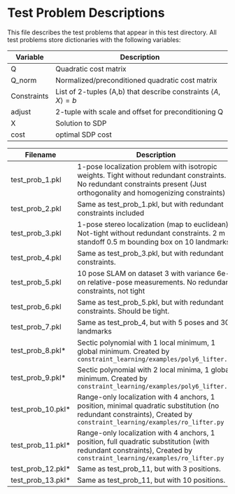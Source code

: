 # Test Problem Descriptions

This file describes the test problems that appear in this test directory. All test problems store dictionaries with the following variables:

| Variable | Description |
| ---------| ------------|
| Q | Quadratic cost matrix|
| Q_norm | Normalized/preconditioned quadratic cost matrix |
| Constraints | List of 2-tuples (A,b) that describe constraints $\left< A, X\right> = b$|
| adjust | 2-tuple with scale and offset for preconditioning Q | 
| X | Solution to SDP|
|cost| optimal SDP cost|


| Filename | Description |
| ---------| ------------|
| test_prob_1.pkl | 1-pose localization problem with isotropic weights. Tight without redundant constraints. No redundant constraints present (Just orthogonality and homogenizing constraints)|
| test_prob_2.pkl | Same as test_prob_1.pkl, but with redundant constraints included|
| test_prob_3.pkl | 1-pose stereo localization (map to euclidean). Not-tight without redundant constraints. 2 m standoff 0.5 m bounding box on 10 landmarks.|
| test_prob_4.pkl | Same as test_prob_3.pkl, but with redundant constraints.|
| test_prob_5.pkl | 10 pose SLAM on dataset 3 with variance 6e-2 on relative-pose measurements. No redundant constraints, not tight|
| test_prob_6.pkl | Same as test_prob_5.pkl, but with redundant constraints. Should be tight.|
| test_prob_7.pkl | Same as test_prob_4, but with 5 poses and 30 landmarks | 
| test_prob_8.pkl* | Sectic polynomial with 1 local minimum, 1 global minimum. Created by `constraint_learning/examples/poly6_lifter.py`  | 
| test_prob_9.pkl* | Sectic polynomial with 2 local minima, 1 global minimum. Created by `constraint_learning/examples/poly6_lifter.py` | 
| test_prob_10.pkl* | Range-only localization with 4 anchors, 1 position, minimal quadratic  substitution (no redundant constraints), Created by `constraint_learning/examples/ro_lifter.py` | 
| test_prob_11.pkl* | Range-only localization with 4 anchors, 1 position, full quadratic substitution (with redundant constraints), Created by `constraint_learning/examples/ro_lifter.py` | 
| test_prob_12.pkl* | Same as test_prob_11, but with 3 positions. | 
| test_prob_13.pkl* | Same as test_prob_11, but with 10 positions.|